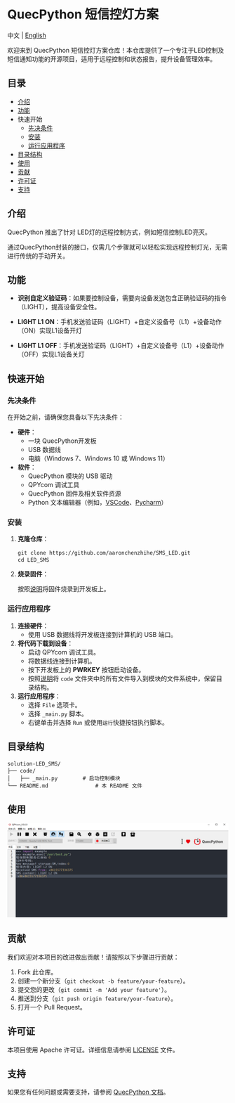# QuecPython 短信控灯方案



中文 | [English](README%20EN.md)

欢迎来到 QuecPython 短信控灯方案仓库！本仓库提供了一个专注于LED控制及短信通知功能的开源项目，适用于远程控制和状态报告，提升设备管理效率。

## 目录



- [介绍](#介绍)
- [功能](#功能)
- 快速开始
  - [先决条件](#先决条件)
  - [安装](#安装)
  - [运行应用程序](#运行应用程序)
- [目录结构](#目录结构)
- [使用](#使用)
- [贡献](#贡献)
- [许可证](https://github.com/QuecPython/solution-wearable/blob/master/README_ZH.MD#许可证)
- [支持](#支持)

## 介绍



QuecPython 推出了针对 LED灯的远程控制方式，例如短信控制LED亮灭。

通过QuecPython封装的接口，仅需几个步骤就可以轻松实现远程控制灯光，无需进行传统的手动开关。

## 功能

- **识别自定义验证码**：如果要控制设备，需要向设备发送包含正确验证码的指令（LIGHT），提高设备安全性。

- **LIGHT L1 ON**：手机发送验证码（LIGHT）+自定义设备号（L1）+设备动作（ON）实现L1设备开灯
- **LIGHT L1 OFF**：手机发送验证码（LIGHT）+自定义设备号（L1）+设备动作（OFF）实现L1设备关灯

## 快速开始

### 先决条件

在开始之前，请确保您具备以下先决条件：

- **硬件**：
  - 一块 QuecPython开发板
  - USB 数据线
  - 电脑（Windows 7、Windows 10 或 Windows 11）
- **软件**：
  - QuecPython 模块的 USB 驱动
  - QPYcom 调试工具
  - QuecPython 固件及相关软件资源
  - Python 文本编辑器（例如，[VSCode](https://code.visualstudio.com/)、[Pycharm](https://www.jetbrains.com/pycharm/download/)）

### 安装

1. **克隆仓库**：

   ```
   git clone https://github.com/aaronchenzhihe/SMS_LED.git
   cd LED_SMS
   ```

   

2. **烧录固件**：

   按照[说明](https://python.quectel.com/doc/Application_guide/zh/dev-tools/QPYcom/qpycom-dw.html#Download-Firmware)将固件烧录到开发板上。

### 运行应用程序



1. **连接硬件**：
   - 使用 USB 数据线将开发板连接到计算机的 USB 端口。
2. **将代码下载到设备**：
   - 启动 QPYcom 调试工具。
   - 将数据线连接到计算机。
   - 按下开发板上的 **PWRKEY** 按钮启动设备。
   - 按照[说明](https://python.quectel.com/doc/Application_guide/zh/dev-tools/QPYcom/qpycom-dw.html#Download-Script)将 `code` 文件夹中的所有文件导入到模块的文件系统中，保留目录结构。
3. **运行应用程序**：
   - 选择 `File` 选项卡。
   - 选择 `_main.py` 脚本。
   - 右键单击并选择 `Run` 或使用`运行`快捷按钮执行脚本。

## 目录结构



```plaintext
solution-LED_SMS/
├── code/
│   ├── _main.py        # 启动控制模块
└── README.md               # 本 README 文件
```



## 使用

![image-20250320095741386](./docs/media/1.png)



## 贡献



我们欢迎对本项目的改进做出贡献！请按照以下步骤进行贡献：

1. Fork 此仓库。
2. 创建一个新分支（`git checkout -b feature/your-feature`）。
3. 提交您的更改（`git commit -m 'Add your feature'`）。
4. 推送到分支（`git push origin feature/your-feature`）。
5. 打开一个 Pull Request。

## 许可证

本项目使用 Apache 许可证。详细信息请参阅 [LICENSE](https://github.com/QuecPython/solution-wearable/blob/master/LICENSE) 文件。

## 支持

如果您有任何问题或需要支持，请参阅 [QuecPython 文档](https://python.quectel.com/doc)。
